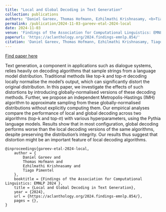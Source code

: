 ```yaml
---
title: "Local and Global Decoding in Text Generation"
collection: publications
authors: "Daniel Gareev, Thomas Hofmann, Ezhilmathi Krishnasamy, <b>Tiago Pimentel</b>  "
permalink: /publication/2024-11-03-gareev-etal-2024-local
date: 2024-11-03
venue: 'Findings of the Association for Computational Linguistics: EMNLP 2024 '
paperurl: 'https://aclanthology.org/2024.findings-emnlp.854/'
citation: 'Daniel Gareev, Thomas Hofmann, Ezhilmathi Krishnasamy, Tiago Pimentel '
---
```


<a href='https://aclanthology.org/2024.findings-emnlp.854/'>Find paper here</a>

Text generation, a component in applications such as dialogue systems, relies heavily on decoding algorithms that sample strings from a language model distribution. Traditional methods like top-k and top-𝜋 decoding locally normalise the model’s output, which can significantly distort the original distribution. In this paper, we investigate the effects of such distortions by introducing globally-normalised versions of these decoding methods. Further, we propose an independent Metropolis-Hastings (IMH) algorithm to approximate sampling from these globally-normalised distributions without explicitly computing them. Our empirical analyses compare the performance of local and global decoding across two algorithms (top-k and top-𝜋) with various hyperparameters, using the Pythia language models. Results show that in most configuration, global decoding performs worse than the local decoding versions of the same algorithms, despite preserving the distribution’s integrity. Our results thus suggest that distortion might be an important feature of local decoding algorithms. 

```
@inproceedings{gareev-etal-2024-local,
    author = {
        Daniel Gareev and
        Thomas Hofmann and
        Ezhilmathi Krishnasamy and
        Tiago Pimentel  
    },
    booktitle = {Findings of the Association for Computational Linguistics: EMNLP 2024 },
    title = {Local and Global Decoding in Text Generation},
    year = {2024},
    url = {https://aclanthology.org/2024.findings-emnlp.854/},
    pages = {},
}
```